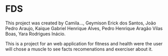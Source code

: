 # FDS

This project was created by Camila..., Geymison Erick dos Santos, João Pedro Araujo, Kaique Gabriel Henrique Alves, Pedro Henrique Aragão Vilas Boas, Yara Rodrigues Inácio.

This is a project for an web application for fitness and health were the user will chose a muscle to see facts recomenations and exerciser about it.
